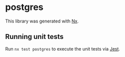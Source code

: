 # postgres

This library was generated with [Nx](https://nx.dev).

## Running unit tests

Run `nx test postgres` to execute the unit tests via [Jest](https://jestjs.io).
